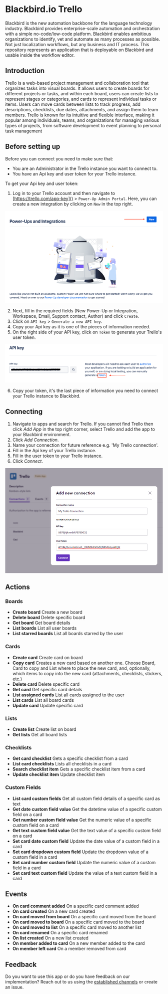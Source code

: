 # Blackbird.io Trello

Blackbird is the new automation backbone for the language technology industry. Blackbird provides enterprise-scale automation and orchestration with a simple no-code/low-code platform. Blackbird enables ambitious organizations to identify, vet and automate as many processes as possible. Not just localization workflows, but any business and IT process. This repository represents an application that is deployable on Blackbird and usable inside the workflow editor.

## Introduction

<!-- begin docs -->

Trello is a web-based project management and collaboration tool that organizes tasks into visual boards. It allows users to create boards for different projects or tasks, and within each board, users can create lists to represent stages or categories, and cards to represent individual tasks or items. Users can move cards between lists to track progress, add descriptions, checklists, due dates, attachments, and assign them to team members. Trello is known for its intuitive and flexible interface, making it popular among individuals, teams, and organizations for managing various types of projects, from software development to event planning to personal task management

## Before setting up

Before you can connect you need to make sure that:

- You are an Administrator in the Trello instance you want to connect to.
- You have an Api key and user token for your Trello instance.

To get your Api key and user token: 

1. Log in to your Trello account and then navigate to [https://trello.com/app-key]() > `Power-Up Admin Portal`. Here, you can create a new integration by clicking on `New` in the top right.

![Trello_Integrations](image/README/Trello_Integrations_1.png)

2. Next, fill in the required fields (New Power-Up or Integration, Workspace, Email, Support contact, Author) and click `Create`. 
3. Click on `API key` > `Generate a new API key`. 
4. Copy your Api key as it is one of the pieces of information needed. 
5. On the right side of your API key, click on `Token` to generate your Trello's user token.

![Trello Token Generation](image/README/Trello_Token_2.png)

6. Copy your token, it's the last piece of information you need to connect your Trello instance to Blackbird.

## Connecting

1. Navigate to apps and search for Trello. If you cannot find Trello then click _Add App_ in the top right corner, select Trello and add the app to your Blackbird environment.
2. Click _Add Connection_.
3. Name your connection for future reference e.g. 'My Trello connection'.
4. Fill in the Api key of your Trello instance.
5. Fill in the user token to your Trello instance.
6. Click _Connect_.

![Adding a connection](image/README/Trello_Connection_3.png)

## Actions

### Boards

- **Create board** Create a new board
- **Delete board** Delete specific board
- **Get board** Get board details
- **List boards** List all user boards
- **List starred boards** List all boards starred by the user

### Cards

- **Create card** Create card on board
- **Copy card** Creates a new card based on another one. Choose Board, Card to copy and List where to place the new card, and, optionally, which items to copy into the new card (attachments, checklists, stickers, etc.)
- **Delete card** Delete specific card
- **Get card** Get specific card details
- **List assigned cards** List all cards assigned to the user
- **List cards** List all board cards
- **Update card** Update specific card

### Lists

- **Create list** Create list on board
- **Get lists** Get all board lists

### Checklists

- **Get card checklist**  Gets a specific checklist from a card
- **List card checklists**  Lists all checklists in a card
- **Search checklist item**  Gets a specific checklist item from a card
- **Update checklist item**  Update checklist item

### Custom Fields

- **List card custom fields** Get all custom field details of a specific card as text
- **Get date custom field value** Get the datetime value of a specific custom field on a card
- **Get number custom field value** Get the numeric value of a specific custom field on a card
- **Get text custom field value** Get the text value of a specific custom field on a card
- **Set card date custom field** Update the date value of a custom field in a card
- **Set card dropdown custom field** Update the dropdown value of a custom field in a card
- **Set card number custom field** Update the numeric value of a custom field in a card
- **Set card text custom field** Update the value of a text custom field in a card

## Events

- **On card comment added** On a specific card comment added
- **On card created** On a new card created
- **On card moved from board** On a specific card moved from the board
- **On card moved to board** On a specific card moved to the board
- **On card moved to list** On a specific card moved to another list
- **On card renamed** On a specific card renamed
- **On list created** On a new list created
- **On member added to card** On a new member added to the card
- **On member left card** On a member removed from card

## Feedback

Do you want to use this app or do you have feedback on our implementation? Reach out to us using the [established channels](https://www.blackbird.io/) or create an issue.

<!-- end docs -->
